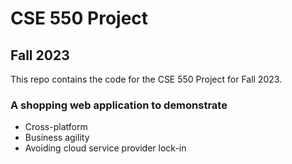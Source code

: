 # CSE 550 Project
## Fall 2023
This repo contains the code for the CSE 550 Project for Fall 2023.

### A shopping web application to demonstrate
* Cross-platform
* Business agility
* Avoiding cloud service provider lock-in
